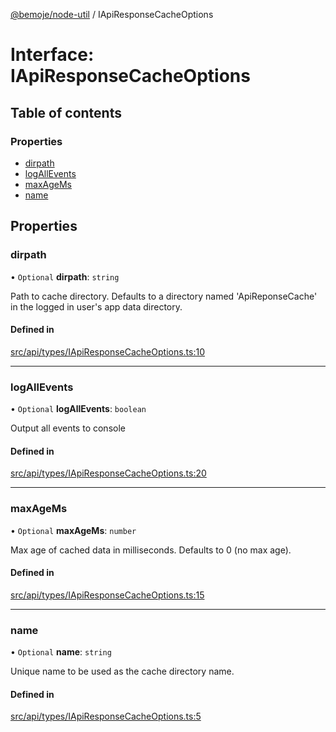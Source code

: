 [@bemoje/node-util](/docs/index.md) / IApiResponseCacheOptions

# Interface: IApiResponseCacheOptions

## Table of contents

### Properties

- [dirpath](/docs/interfaces/IApiResponseCacheOptions.md#dirpath)
- [logAllEvents](/docs/interfaces/IApiResponseCacheOptions.md#logallevents)
- [maxAgeMs](/docs/interfaces/IApiResponseCacheOptions.md#maxagems)
- [name](/docs/interfaces/IApiResponseCacheOptions.md#name)

## Properties

### dirpath

• `Optional` **dirpath**: `string`

Path to cache directory. Defaults to a directory named 'ApiReponseCache' in the logged in user's app data directory.

#### Defined in

[src/api/types/IApiResponseCacheOptions.ts:10](https://github.com/bemoje/bemoje-node-util/blob/3683199/src/api/types/IApiResponseCacheOptions.ts#L10)

___

### logAllEvents

• `Optional` **logAllEvents**: `boolean`

Output all events to console

#### Defined in

[src/api/types/IApiResponseCacheOptions.ts:20](https://github.com/bemoje/bemoje-node-util/blob/3683199/src/api/types/IApiResponseCacheOptions.ts#L20)

___

### maxAgeMs

• `Optional` **maxAgeMs**: `number`

Max age of cached data in milliseconds. Defaults to 0 (no max age).

#### Defined in

[src/api/types/IApiResponseCacheOptions.ts:15](https://github.com/bemoje/bemoje-node-util/blob/3683199/src/api/types/IApiResponseCacheOptions.ts#L15)

___

### name

• `Optional` **name**: `string`

Unique name to be used as the cache directory name.

#### Defined in

[src/api/types/IApiResponseCacheOptions.ts:5](https://github.com/bemoje/bemoje-node-util/blob/3683199/src/api/types/IApiResponseCacheOptions.ts#L5)
